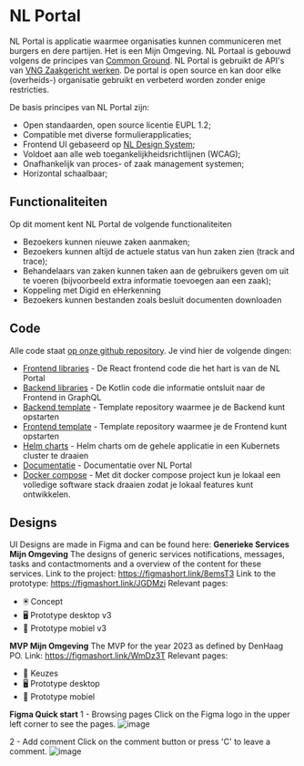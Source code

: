 # NL Portal

NL Portal is applicatie waarmee organisaties kunnen communiceren met burgers en dere partijen. Het is een Mijn Omgeving. NL Portaal is gebouwd volgens de principes van [Common Ground](https://vng.nl/artikelen/common-ground). NL Portal is gebruikt de API's van [VNG Zaakgericht werken](https://vng-realisatie.github.io/gemma-zaken/standaard/). De portal is open source en kan door elke (overheids-) organisatie gebruikt en verbeterd worden zonder enige restricties.

De basis principes van NL Portal zijn:
- Open standaarden, open source licentie EUPL 1.2;
- Compatible met diverse formulierapplicaties;
- Frontend UI gebaseerd op [NL Design System](https://nldesignsystem.nl/);
- Voldoet aan alle web toegankelijkheidsrichtlijnen (WCAG);
- Onafhankelijk van proces- of zaak management systemen;
- Horizontal schaalbaar;

## Functionaliteiten

Op dit moment kent NL Portal de volgende functionaliteiten
- Bezoekers kunnen nieuwe zaken aanmaken;
- Bezoekers kunnen altijd de actuele status van hun zaken zien (track and trace);
- Behandelaars van zaken kunnen taken aan de gebruikers geven om uit te voeren (bijvoorbeeld extra informatie toevoegen aan een zaak);
- Koppeling met Digid en eHerkenning
- Bezoekers kunnen bestanden zoals besluit documenten downloaden


## Code

Alle code staat [op onze github repository](https://github.com/nl-portal/). Je vind hier de volgende dingen:
- [Frontend libraries](https://github.com/nl-portal/nl-portal-frontend-libraries) - De React frontend code die het hart is van de NL Portal
- [Backend libraries](https://github.com/nl-portal/nl-portal-backend-libraries) - De Kotlin code die informatie ontsluit naar de Frontend in GraphQL
- [Backend template](https://github.com/nl-portal/nl-portal-backend-template) - Template repository waarmee je de Backend kunt opstarten
- [Frontend template](https://github.com/nl-portal/nl-portal-frontend-template) - Template repository waarmee je de Frontend kunt opstarten
- [Helm charts](https://github.com/nl-portal/helm-charts) - Helm charts om de gehele applicatie in een Kubernets cluster te draaien
- [Documentatie](https://github.com/nl-portal/documentation) - Documentatie over NL Portal
- [Docker compose](https://github.com/nl-portal/nl-portal-docker-compose) - Met dit docker compose project kun je lokaal een volledige software stack draaien zodat je lokaal features kunt ontwikkelen.

## Designs

UI Designs are made in Figma and can be found here:
**Generieke Services Mijn Omgeving**
The designs of generic services notifications, messages, tasks and contactmoments and a overview of the content for these services.
Link to the project: https://figmashort.link/8emsT3
Link to the prototype: https://figmashort.link/JGDMzi
Relevant pages: 
-	🖲 Concept
-	🖥️ Prototype desktop v3
-	📱 Prototype mobiel v3

**MVP Mijn Omgeving**
The MVP for the year 2023 as defined by DenHaag PO.
Link: https://figmashort.link/WmDz3T
Relevant pages:
-	🧱 Keuzes
-	🖥️ Prototype desktop
-	📱 Prototype mobiel

**Figma Quick start**
1 - Browsing pages
Click on the Figma logo in the upper left corner to see the pages.
![image](https://github.com/nl-portal/documentation/assets/56682291/0d402c96-02f9-40f5-831b-fc8a9188ee7f)

2 - Add comment
Click on the comment button or press 'C' to leave a comment.
![image](https://github.com/nl-portal/documentation/assets/56682291/25182ff1-62fa-4bc1-a456-ee98c4ff0e24)


